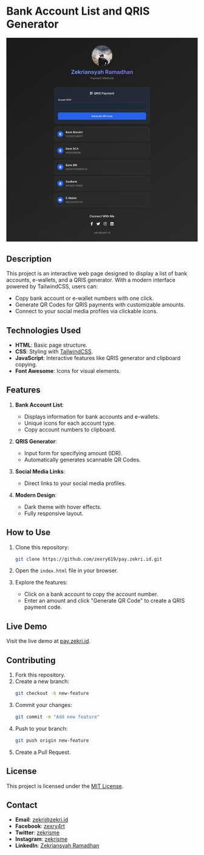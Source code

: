 # Bank Account List and QRIS Generator

![Preview](zekri.id.jpg)

## Description

This project is an interactive web page designed to display a list of bank accounts, e-wallets, and a QRIS generator. With a modern interface powered by TailwindCSS, users can:

- Copy bank account or e-wallet numbers with one click.
- Generate QR Codes for QRIS payments with customizable amounts.
- Connect to your social media profiles via clickable icons.

## Technologies Used

- **HTML**: Basic page structure.
- **CSS**: Styling with [TailwindCSS](https://tailwindcss.com).
- **JavaScript**: Interactive features like QRIS generator and clipboard copying.
- **Font Awesome**: Icons for visual elements.

## Features

1. **Bank Account List**:
   - Displays information for bank accounts and e-wallets.
   - Unique icons for each account type.
   - Copy account numbers to clipboard.

2. **QRIS Generator**:
   - Input form for specifying amount (IDR).
   - Automatically generates scannable QR Codes.

3. **Social Media Links**:
   - Direct links to your social media profiles.

4. **Modern Design**:
   - Dark theme with hover effects.
   - Fully responsive layout.

## How to Use

1. Clone this repository:
   ```bash
   git clone https://github.com/zexry619/pay.zekri.id.git
   ```

2. Open the `index.html` file in your browser.

3. Explore the features:
   - Click on a bank account to copy the account number.
   - Enter an amount and click "Generate QR Code" to create a QRIS payment code.

## Live Demo
Visit the live demo at [pay.zekri.id](https://pay.zekri.id).

## Contributing

1. Fork this repository.
2. Create a new branch:
   ```bash
   git checkout -b new-feature
   ```
3. Commit your changes:
   ```bash
   git commit -m "Add new feature"
   ```
4. Push to your branch:
   ```bash
   git push origin new-feature
   ```
5. Create a Pull Request.

## License

This project is licensed under the [MIT License](LICENSE).

## Contact

- **Email**: [zekri@zekri.id](mailto:me@zekri.id)
- **Facebook**: [zexry4rt](https://www.facebook.com/zexry4rt)
- **Twitter**: [zekrisme](https://www.twitter.com/zekrisme)
- **Instagram**: [zekrisme](https://www.instagram.com/zekrisme)
- **LinkedIn**: [Zekriansyah Ramadhan](https://www.linkedin.com/in/zekriansyah-ramadhan-901038129)
